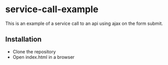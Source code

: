 # service-call-example
This is an example of a service call to an api using ajax on the form submit.

## Installation

* Clone the repository
* Open index.html in a browser
